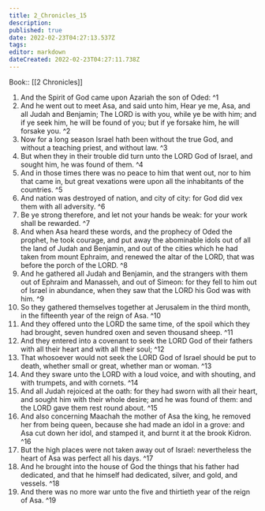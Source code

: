 ```yaml
---
title: 2_Chronicles_15
description: 
published: true
date: 2022-02-23T04:27:13.537Z
tags: 
editor: markdown
dateCreated: 2022-02-23T04:27:11.738Z
---
```


 Book:: [[2 Chronicles]]
 1. And the Spirit of God came upon Azariah the son of Oded: ^1
 2. And he went out to meet Asa, and said unto him, Hear ye me, Asa, and all Judah and Benjamin; The LORD is with you, while ye be with him; and if ye seek him, he will be found of you; but if ye forsake him, he will forsake you. ^2
 3. Now for a long season Israel hath been without the true God, and without a teaching priest, and without law. ^3
 4. But when they in their trouble did turn unto the LORD God of Israel, and sought him, he was found of them. ^4
 5. And in those times there was no peace to him that went out, nor to him that came in, but great vexations were upon all the inhabitants of the countries. ^5
 6. And nation was destroyed of nation, and city of city: for God did vex them with all adversity. ^6
 7. Be ye strong therefore, and let not your hands be weak: for your work shall be rewarded. ^7
 8. And when Asa heard these words, and the prophecy of Oded the prophet, he took courage, and put away the abominable idols out of all the land of Judah and Benjamin, and out of the cities which he had taken from mount Ephraim, and renewed the altar of the LORD, that was before the porch of the LORD. ^8
 9. And he gathered all Judah and Benjamin, and the strangers with them out of Ephraim and Manasseh, and out of Simeon: for they fell to him out of Israel in abundance, when they saw that the LORD his God was with him. ^9
 10. So they gathered themselves together at Jerusalem in the third month, in the fifteenth year of the reign of Asa. ^10
 11. And they offered unto the LORD the same time, of the spoil which they had brought, seven hundred oxen and seven thousand sheep. ^11
 12. And they entered into a covenant to seek the LORD God of their fathers with all their heart and with all their soul; ^12
 13. That whosoever would not seek the LORD God of Israel should be put to death, whether small or great, whether man or woman. ^13
 14. And they sware unto the LORD with a loud voice, and with shouting, and with trumpets, and with cornets. ^14
 15. And all Judah rejoiced at the oath: for they had sworn with all their heart, and sought him with their whole desire; and he was found of them: and the LORD gave them rest round about. ^15
 16. And also concerning Maachah the mother of Asa the king, he removed her from being queen, because she had made an idol in a grove: and Asa cut down her idol, and stamped it, and burnt it at the brook Kidron. ^16
 17. But the high places were not taken away out of Israel: nevertheless the heart of Asa was perfect all his days. ^17
 18. And he brought into the house of God the things that his father had dedicated, and that he himself had dedicated, silver, and gold, and vessels. ^18
 19. And there was no more war unto the five and thirtieth year of the reign of Asa. ^19
